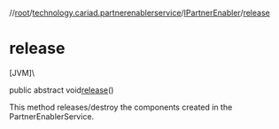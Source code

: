 //[root](../../../index.md)/[technology.cariad.partnerenablerservice](../index.md)/[IPartnerEnabler](index.md)/[release](release.md)

# release

[JVM]\

public abstract void[release](release.md)()

This method releases/destroy the components created in the PartnerEnablerService.
